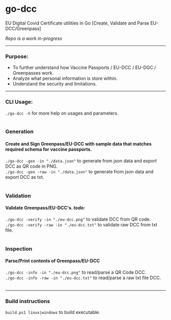 # go-dcc
EU Digital Covid Certificate utilities in Go [Create, Validate and Parse EU-DCC/Greenpass] 

*Repo is a work in-progress*

-----

### Purpose:

- To further understand how Vaccine Passports / EU-DCC / EU-DGC / Greenpasses work.
- Analyze what personal information is store within.
- Understand the security and limitations.

-----

### CLI Usage:

`./go-dcc -h` for more help on usages and parameters.<br>
<br>

### Generation
#### Create and Sign Greenpass/EU-DCC with sample data that matches required schema for vaccine passports. <br>
`./go-dcc -gen -in "./data.json"` to generate from json data and export DCC as QR code in PNG.<br>
`./go-dcc -gen -raw -in "./data.json"` to generate from json data and export DCC as txt.<br>
<br>

### Validation
#### Validate Greenpass/EU-DCC's. *todo:*<br>
`./go-dcc -verify -in "./eu-dcc.png"` to validate DCC from QR code.<br>
`./go-dcc -verify -raw -in "./eu-dcc.txt"` to validate raw DCC from txt file.<br>
<br>

### Inspection
#### Parse/Print contents of Greenpass/EU-DCC <br>
`./go-dcc -info -in "./eu-dcc.png"` to read/parse a QR Code DCC.<br>
`./go-dcc -info -raw -in "./eu-dcc.txt"` to read/parse a raw txt file DCC.<br>
<br>

-----

### Build instructions
`build.ps1 linux|windows` to build executable.
